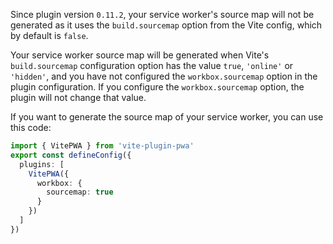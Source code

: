 Since plugin version `0.11.2`, your service worker's source map will not be generated as it uses the `build.sourcemap` 
option from the Vite config, which by default is `false`.

Your service worker source map will be generated when Vite's `build.sourcemap` configuration option has the value 
`true`,  `'online'` or `'hidden'`, and you have not configured the `workbox.sourcemap` option in the plugin 
configuration.  If you configure the `workbox.sourcemap` option, the plugin will not change that value.

If you want to generate the source map of your service worker, you can use this code:

```ts
import { VitePWA } from 'vite-plugin-pwa'
export const defineConfig({
  plugins: [
    VitePWA({
      workbox: {
        sourcemap: true  
      }  
    })
  ]    
})
```
